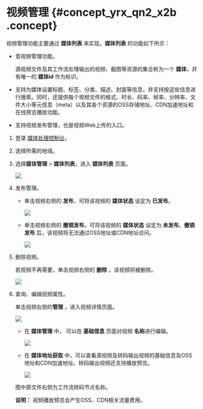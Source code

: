 # 视频管理 {#concept_yrx_qn2_x2b .concept}

视频管理功能主要通过 **媒体列表** 来实现。**媒体列表** 的功能如下所示：

-   音视频管理功能。

    源视频文件及其工作流处理输出的视频、截图等资源的集合称为一个 **媒体**，并有唯一的 **媒体id** 作为标识。

-   支持为媒体设置标题、标签、分类、描述、封面等信息，并支持按这些信息进行搜索。同时，还提供每个视频文件的格式、时长、码率、帧率、分辨率、文件大小等元信息（meta）以及其各个资源的OSS存储地址、CDN加速地址和在线预览播放功能。

-   支持视频发布管理，也是视频Web上传的入口。


1.  登录 [媒体处理控制台](https://mps.console.aliyun.com)。
2.  选择所需的地域。
3.  选择**媒体管理** \> **媒体列表**，进入 **媒体列表** 页面。

    ![](http://static-aliyun-doc.oss-cn-hangzhou.aliyuncs.com/assets/img/11362/155532119210041_zh-CN.png)

4.  发布管理。
    -   单击视频右侧的 **发布**，可将该视频的 **媒体状态** 设定为 **已发布**。

        ![](http://static-aliyun-doc.oss-cn-hangzhou.aliyuncs.com/assets/img/11362/155532119210042_zh-CN.png)

    -   单击视频右侧的 **撤销发布**，可将该视频的 **媒体状态** 设定为 **未发布**。**撤销发布** 后，该视频将无法通过OSS地址或CDN地址访问。

        ![](http://static-aliyun-doc.oss-cn-hangzhou.aliyuncs.com/assets/img/11362/155532119210043_zh-CN.png)

5.  删除视频。

    若视频不再需要，单击视频右侧的 **删除** ，该视频将被删除。

    ![](http://static-aliyun-doc.oss-cn-hangzhou.aliyuncs.com/assets/img/11362/155532119210045_zh-CN.png)

6.  查询、编辑视频属性。

    单击视频右侧的**管理** ，进入视频详情页面。

    ![](http://static-aliyun-doc.oss-cn-hangzhou.aliyuncs.com/assets/img/11362/155532119410046_zh-CN.png)

    -   在 **媒体管理** 中， 可以在 **基础信息** 页面对视频 **名称**进行编辑。

        ![](http://static-aliyun-doc.oss-cn-hangzhou.aliyuncs.com/assets/img/11362/155532119410047_zh-CN.png)

    -   在 **媒体地址获取** 中，可以查看源视频及转码输出视频的基础信息及OSS地址和CDN加速地址。转码输出视频还支持播放预览。

        ![](http://static-aliyun-doc.oss-cn-hangzhou.aliyuncs.com/assets/img/11362/155532119410048_zh-CN.png)

    图中原文件右侧为工作流转码节点名称。

    **说明：** 视频播放预览会产生OSS、CDN相关流量费用。


